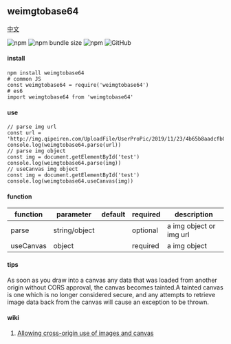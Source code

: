 ## weimgtobase64

[中文](https://github.com/ougege/npm_package/blob/master/weimgtobase64/README-CN.md '中文')

![npm](https://img.shields.io/npm/v/weimgtobase64) ![npm bundle size](https://img.shields.io/bundlephobia/min/weimgtobase64) ![npm](https://img.shields.io/npm/dt/weimgtobase64) ![GitHub](https://img.shields.io/github/license/ougege/npm_package)

#### install
```SHELL
npm install weimgtobase64
# common JS
const weimgtobase64 = require('weimgtobase64')
# es6
import weimgtobase64 from 'weimgtobase64'
```

#### use
```JS
// parse img url
const url = 'http://img.qipeiren.com/UploadFile/UserProPic/2019/11/23/4b65b8aadcfb0ac65a91.jpg'
console.log(weimgtobase64.parse(url))
// parse img object
const img = document.getElementById('test')
console.log(weimgtobase64.parse(img))
// useCanvas img object
const img = document.getElementById('test')
console.log(weimgtobase64.useCanvas(img))
```

#### function

function|parameter|default|required|description|
--|--|--|--|--|
parse|string/object||optional|a img object or img url|
useCanvas|object||required|a img object|


#### tips
As soon as you draw into a canvas any data that was loaded from another origin without CORS approval, the canvas becomes tainted.A tainted canvas is one which is no longer considered secure, and any attempts to retrieve image data back from the canvas will cause an exception to be thrown.

#### wiki
1. [Allowing cross-origin use of images and canvas](https://developer.mozilla.org/en-US/docs/Web/HTML/CORS_enabled_image 'Allowing cross-origin use of images and canvas')